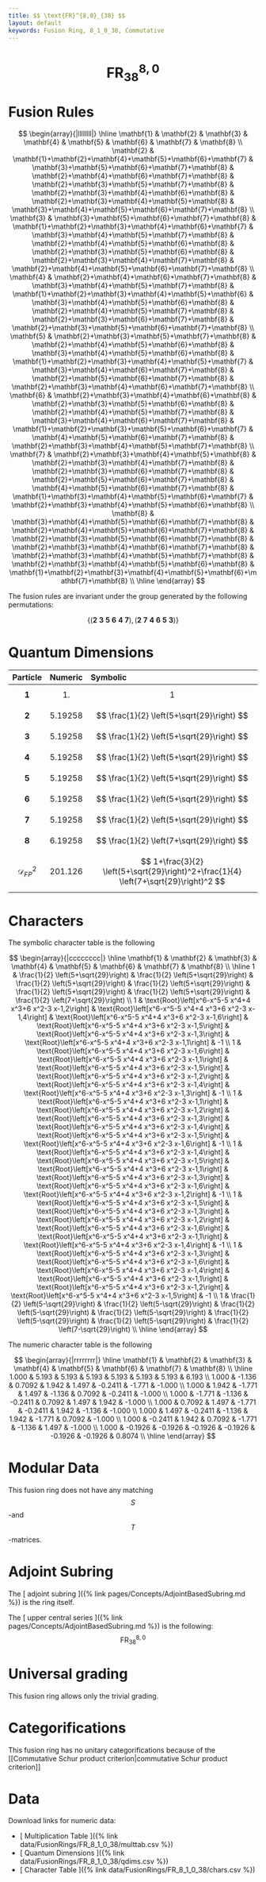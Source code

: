 ```yaml
---
title: $$ \text{FR}^{8,0}_{38} $$
layout: default
keywords: Fusion Ring, 8_1_0_38, Commutative
---
```

# $$ \text{FR}^{8,0}_{38} $$


# Fusion Rules

$$
\begin{array}{|llllllll|}
\hline
 \mathbf{1} & \mathbf{2} & \mathbf{3} & \mathbf{4} & \mathbf{5} & \mathbf{6} & \mathbf{7} & \mathbf{8} \\
 \mathbf{2} & \mathbf{1}+\mathbf{2}+\mathbf{4}+\mathbf{5}+\mathbf{6}+\mathbf{7} & \mathbf{3}+\mathbf{5}+\mathbf{6}+\mathbf{7}+\mathbf{8} & \mathbf{2}+\mathbf{4}+\mathbf{6}+\mathbf{7}+\mathbf{8} & \mathbf{2}+\mathbf{3}+\mathbf{5}+\mathbf{7}+\mathbf{8} & \mathbf{2}+\mathbf{3}+\mathbf{4}+\mathbf{6}+\mathbf{8} & \mathbf{2}+\mathbf{3}+\mathbf{4}+\mathbf{5}+\mathbf{8} & \mathbf{3}+\mathbf{4}+\mathbf{5}+\mathbf{6}+\mathbf{7}+\mathbf{8} \\
 \mathbf{3} & \mathbf{3}+\mathbf{5}+\mathbf{6}+\mathbf{7}+\mathbf{8} & \mathbf{1}+\mathbf{2}+\mathbf{3}+\mathbf{4}+\mathbf{6}+\mathbf{7} & \mathbf{3}+\mathbf{4}+\mathbf{5}+\mathbf{7}+\mathbf{8} & \mathbf{2}+\mathbf{4}+\mathbf{5}+\mathbf{6}+\mathbf{8} & \mathbf{2}+\mathbf{3}+\mathbf{5}+\mathbf{6}+\mathbf{8} & \mathbf{2}+\mathbf{3}+\mathbf{4}+\mathbf{7}+\mathbf{8} & \mathbf{2}+\mathbf{4}+\mathbf{5}+\mathbf{6}+\mathbf{7}+\mathbf{8} \\
 \mathbf{4} & \mathbf{2}+\mathbf{4}+\mathbf{6}+\mathbf{7}+\mathbf{8} & \mathbf{3}+\mathbf{4}+\mathbf{5}+\mathbf{7}+\mathbf{8} & \mathbf{1}+\mathbf{2}+\mathbf{3}+\mathbf{4}+\mathbf{5}+\mathbf{6} & \mathbf{3}+\mathbf{4}+\mathbf{5}+\mathbf{6}+\mathbf{8} & \mathbf{2}+\mathbf{4}+\mathbf{5}+\mathbf{7}+\mathbf{8} & \mathbf{2}+\mathbf{3}+\mathbf{6}+\mathbf{7}+\mathbf{8} & \mathbf{2}+\mathbf{3}+\mathbf{5}+\mathbf{6}+\mathbf{7}+\mathbf{8} \\
 \mathbf{5} & \mathbf{2}+\mathbf{3}+\mathbf{5}+\mathbf{7}+\mathbf{8} & \mathbf{2}+\mathbf{4}+\mathbf{5}+\mathbf{6}+\mathbf{8} & \mathbf{3}+\mathbf{4}+\mathbf{5}+\mathbf{6}+\mathbf{8} & \mathbf{1}+\mathbf{2}+\mathbf{3}+\mathbf{4}+\mathbf{5}+\mathbf{7} & \mathbf{3}+\mathbf{4}+\mathbf{6}+\mathbf{7}+\mathbf{8} & \mathbf{2}+\mathbf{5}+\mathbf{6}+\mathbf{7}+\mathbf{8} & \mathbf{2}+\mathbf{3}+\mathbf{4}+\mathbf{6}+\mathbf{7}+\mathbf{8} \\
 \mathbf{6} & \mathbf{2}+\mathbf{3}+\mathbf{4}+\mathbf{6}+\mathbf{8} & \mathbf{2}+\mathbf{3}+\mathbf{5}+\mathbf{6}+\mathbf{8} & \mathbf{2}+\mathbf{4}+\mathbf{5}+\mathbf{7}+\mathbf{8} & \mathbf{3}+\mathbf{4}+\mathbf{6}+\mathbf{7}+\mathbf{8} & \mathbf{1}+\mathbf{2}+\mathbf{3}+\mathbf{5}+\mathbf{6}+\mathbf{7} & \mathbf{4}+\mathbf{5}+\mathbf{6}+\mathbf{7}+\mathbf{8} & \mathbf{2}+\mathbf{3}+\mathbf{4}+\mathbf{5}+\mathbf{7}+\mathbf{8} \\
 \mathbf{7} & \mathbf{2}+\mathbf{3}+\mathbf{4}+\mathbf{5}+\mathbf{8} & \mathbf{2}+\mathbf{3}+\mathbf{4}+\mathbf{7}+\mathbf{8} & \mathbf{2}+\mathbf{3}+\mathbf{6}+\mathbf{7}+\mathbf{8} & \mathbf{2}+\mathbf{5}+\mathbf{6}+\mathbf{7}+\mathbf{8} & \mathbf{4}+\mathbf{5}+\mathbf{6}+\mathbf{7}+\mathbf{8} & \mathbf{1}+\mathbf{3}+\mathbf{4}+\mathbf{5}+\mathbf{6}+\mathbf{7} & \mathbf{2}+\mathbf{3}+\mathbf{4}+\mathbf{5}+\mathbf{6}+\mathbf{8} \\
 \mathbf{8} & \mathbf{3}+\mathbf{4}+\mathbf{5}+\mathbf{6}+\mathbf{7}+\mathbf{8} & \mathbf{2}+\mathbf{4}+\mathbf{5}+\mathbf{6}+\mathbf{7}+\mathbf{8} & \mathbf{2}+\mathbf{3}+\mathbf{5}+\mathbf{6}+\mathbf{7}+\mathbf{8} & \mathbf{2}+\mathbf{3}+\mathbf{4}+\mathbf{6}+\mathbf{7}+\mathbf{8} & \mathbf{2}+\mathbf{3}+\mathbf{4}+\mathbf{5}+\mathbf{7}+\mathbf{8} & \mathbf{2}+\mathbf{3}+\mathbf{4}+\mathbf{5}+\mathbf{6}+\mathbf{8} & \mathbf{1}+\mathbf{2}+\mathbf{3}+\mathbf{4}+\mathbf{5}+\mathbf{6}+\mathbf{7}+\mathbf{8} \\
\hline
\end{array}
$$


The fusion rules are invariant under the group generated by the following permutations:

$$ \{(\mathbf{2} \  \mathbf{3} \  \mathbf{5} \  \mathbf{6} \  \mathbf{4} \  \mathbf{7}), (\mathbf{2} \  \mathbf{7} \  \mathbf{4} \  \mathbf{6} \  \mathbf{5} \  \mathbf{3})\} $$

# Quantum Dimensions

| Particle | Numeric | Symbolic |
| :------ | :------ | :------ |
| $$ \mathbf{1} $$ | $$ 1. $$ | $$ 1 $$ |
| $$ \mathbf{2} $$ | $$ 5.19258 $$ | $$ \frac{1}{2} \left(5+\sqrt{29}\right) $$ |
| $$ \mathbf{3} $$ | $$ 5.19258 $$ | $$ \frac{1}{2} \left(5+\sqrt{29}\right) $$ |
| $$ \mathbf{4} $$ | $$ 5.19258 $$ | $$ \frac{1}{2} \left(5+\sqrt{29}\right) $$ |
| $$ \mathbf{5} $$ | $$ 5.19258 $$ | $$ \frac{1}{2} \left(5+\sqrt{29}\right) $$ |
| $$ \mathbf{6} $$ | $$ 5.19258 $$ | $$ \frac{1}{2} \left(5+\sqrt{29}\right) $$ |
| $$ \mathbf{7} $$ | $$ 5.19258 $$ | $$ \frac{1}{2} \left(5+\sqrt{29}\right) $$ |
| $$ \mathbf{8} $$ | $$ 6.19258 $$ | $$ \frac{1}{2} \left(7+\sqrt{29}\right) $$ |
| $$ \mathcal{D}_{FP}^2 $$ | $$ 201.126 $$ | $$ 1+\frac{3}{2} \left(5+\sqrt{29}\right)^2+\frac{1}{4} \left(7+\sqrt{29}\right)^2 $$ |

# Characters

The symbolic character table is the following

$$
\begin{array}{|cccccccc|}
\hline
 \mathbf{1} & \mathbf{2} & \mathbf{3} & \mathbf{4} & \mathbf{5} & \mathbf{6} & \mathbf{7} & \mathbf{8} \\
\hline
 1 & \frac{1}{2} \left(5+\sqrt{29}\right) & \frac{1}{2} \left(5+\sqrt{29}\right) & \frac{1}{2} \left(5+\sqrt{29}\right) & \frac{1}{2} \left(5+\sqrt{29}\right) & \frac{1}{2} \left(5+\sqrt{29}\right) & \frac{1}{2} \left(5+\sqrt{29}\right) & \frac{1}{2} \left(7+\sqrt{29}\right) \\
 1 & \text{Root}\left[x^6-x^5-5 x^4+4 x^3+6 x^2-3 x-1,2\right] & \text{Root}\left[x^6-x^5-5 x^4+4 x^3+6 x^2-3 x-1,4\right] & \text{Root}\left[x^6-x^5-5 x^4+4 x^3+6 x^2-3 x-1,6\right] & \text{Root}\left[x^6-x^5-5 x^4+4 x^3+6 x^2-3 x-1,5\right] & \text{Root}\left[x^6-x^5-5 x^4+4 x^3+6 x^2-3 x-1,3\right] & \text{Root}\left[x^6-x^5-5 x^4+4 x^3+6 x^2-3 x-1,1\right] & -1 \\
 1 & \text{Root}\left[x^6-x^5-5 x^4+4 x^3+6 x^2-3 x-1,6\right] & \text{Root}\left[x^6-x^5-5 x^4+4 x^3+6 x^2-3 x-1,1\right] & \text{Root}\left[x^6-x^5-5 x^4+4 x^3+6 x^2-3 x-1,5\right] & \text{Root}\left[x^6-x^5-5 x^4+4 x^3+6 x^2-3 x-1,2\right] & \text{Root}\left[x^6-x^5-5 x^4+4 x^3+6 x^2-3 x-1,4\right] & \text{Root}\left[x^6-x^5-5 x^4+4 x^3+6 x^2-3 x-1,3\right] & -1 \\
 1 & \text{Root}\left[x^6-x^5-5 x^4+4 x^3+6 x^2-3 x-1,1\right] & \text{Root}\left[x^6-x^5-5 x^4+4 x^3+6 x^2-3 x-1,2\right] & \text{Root}\left[x^6-x^5-5 x^4+4 x^3+6 x^2-3 x-1,3\right] & \text{Root}\left[x^6-x^5-5 x^4+4 x^3+6 x^2-3 x-1,4\right] & \text{Root}\left[x^6-x^5-5 x^4+4 x^3+6 x^2-3 x-1,5\right] & \text{Root}\left[x^6-x^5-5 x^4+4 x^3+6 x^2-3 x-1,6\right] & -1 \\
 1 & \text{Root}\left[x^6-x^5-5 x^4+4 x^3+6 x^2-3 x-1,4\right] & \text{Root}\left[x^6-x^5-5 x^4+4 x^3+6 x^2-3 x-1,5\right] & \text{Root}\left[x^6-x^5-5 x^4+4 x^3+6 x^2-3 x-1,1\right] & \text{Root}\left[x^6-x^5-5 x^4+4 x^3+6 x^2-3 x-1,3\right] & \text{Root}\left[x^6-x^5-5 x^4+4 x^3+6 x^2-3 x-1,6\right] & \text{Root}\left[x^6-x^5-5 x^4+4 x^3+6 x^2-3 x-1,2\right] & -1 \\
 1 & \text{Root}\left[x^6-x^5-5 x^4+4 x^3+6 x^2-3 x-1,5\right] & \text{Root}\left[x^6-x^5-5 x^4+4 x^3+6 x^2-3 x-1,3\right] & \text{Root}\left[x^6-x^5-5 x^4+4 x^3+6 x^2-3 x-1,2\right] & \text{Root}\left[x^6-x^5-5 x^4+4 x^3+6 x^2-3 x-1,6\right] & \text{Root}\left[x^6-x^5-5 x^4+4 x^3+6 x^2-3 x-1,1\right] & \text{Root}\left[x^6-x^5-5 x^4+4 x^3+6 x^2-3 x-1,4\right] & -1 \\
 1 & \text{Root}\left[x^6-x^5-5 x^4+4 x^3+6 x^2-3 x-1,3\right] & \text{Root}\left[x^6-x^5-5 x^4+4 x^3+6 x^2-3 x-1,6\right] & \text{Root}\left[x^6-x^5-5 x^4+4 x^3+6 x^2-3 x-1,4\right] & \text{Root}\left[x^6-x^5-5 x^4+4 x^3+6 x^2-3 x-1,1\right] & \text{Root}\left[x^6-x^5-5 x^4+4 x^3+6 x^2-3 x-1,2\right] & \text{Root}\left[x^6-x^5-5 x^4+4 x^3+6 x^2-3 x-1,5\right] & -1 \\
 1 & \frac{1}{2} \left(5-\sqrt{29}\right) & \frac{1}{2} \left(5-\sqrt{29}\right) & \frac{1}{2} \left(5-\sqrt{29}\right) & \frac{1}{2} \left(5-\sqrt{29}\right) & \frac{1}{2} \left(5-\sqrt{29}\right) & \frac{1}{2} \left(5-\sqrt{29}\right) & \frac{1}{2} \left(7-\sqrt{29}\right) \\
\hline
\end{array}
$$

The numeric character table is the following

$$
\begin{array}{|rrrrrrrr|}
\hline
 \mathbf{1} & \mathbf{2} & \mathbf{3} & \mathbf{4} & \mathbf{5} & \mathbf{6} & \mathbf{7} & \mathbf{8} \\
\hline
 1.000 & 5.193 & 5.193 & 5.193 & 5.193 & 5.193 & 5.193 & 6.193 \\
 1.000 & -1.136 & 0.7092 & 1.942 & 1.497 & -0.2411 & -1.771 & -1.000 \\
 1.000 & 1.942 & -1.771 & 1.497 & -1.136 & 0.7092 & -0.2411 & -1.000 \\
 1.000 & -1.771 & -1.136 & -0.2411 & 0.7092 & 1.497 & 1.942 & -1.000 \\
 1.000 & 0.7092 & 1.497 & -1.771 & -0.2411 & 1.942 & -1.136 & -1.000 \\
 1.000 & 1.497 & -0.2411 & -1.136 & 1.942 & -1.771 & 0.7092 & -1.000 \\
 1.000 & -0.2411 & 1.942 & 0.7092 & -1.771 & -1.136 & 1.497 & -1.000 \\
 1.000 & -0.1926 & -0.1926 & -0.1926 & -0.1926 & -0.1926 & -0.1926 & 0.8074 \\
\hline
\end{array}
$$

# Modular Data

This fusion ring does not have any matching $$ S $$-and $$ T $$-matrices.

# Adjoint Subring

The [ adjoint subring ]({% link pages/Concepts/AdjointBasedSubring.md %}) is the ring itself.

The [ upper central series ]({% link pages/Concepts/AdjointBasedSubring.md %}) is the following:
$$ \text{FR}^{8,0}_{38} $$

# Universal grading

This fusion ring allows only the trivial grading.

# Categorifications

This fusion ring has no unitary categorifications because of the [[Commutative Schur product criterion|commutative Schur product criterion]]

# Data

Download links for numeric data:

* [ Multiplication Table ]({% link data/FusionRings/FR_8_1_0_38/multtab.csv %})
* [ Quantum Dimensions ]({% link data/FusionRings/FR_8_1_0_38/qdims.csv %})
* [ Character Table ]({% link data/FusionRings/FR_8_1_0_38/chars.csv %})